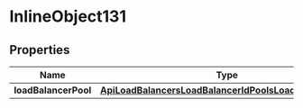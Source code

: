 

# InlineObject131

## Properties

Name | Type | Description | Notes
------------ | ------------- | ------------- | -------------
**loadBalancerPool** | [**ApiLoadBalancersLoadBalancerIdPoolsLoadBalancerPool**](ApiLoadBalancersLoadBalancerIdPoolsLoadBalancerPool.md) |  |  [optional]



